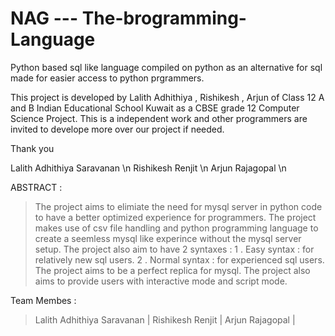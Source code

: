 # NAG --- The-brogramming-Language
Python based sql like language compiled on python as an alternative for sql made for easier access to python prgrammers.


This project is developed by Lalith Adhithiya , Rishikesh , Arjun of Class 12 A and B Indian Educational School Kuwait as a CBSE grade 12 Computer Science Project.
This is a independent work and other programmers are invited to develope more over our project if needed.

Thank you

Lalith Adhithiya Saravanan \n
Rishikesh Renjit \n
Arjun Rajagopal \n



ABSTRACT :
> The project aims to elimiate the need for mysql server in python code to have a better optimized experience for programmers.
> The project makes use of csv file handling and python programming language to create a seemless mysql like experince without the mysql server setup.
> The project also aim to have 2 syntaxes :
          1 . Easy syntax : for relatively new sql users.
          2 . Normal syntax : for experienced sql users.
> The project aims to be a perfect replica for mysql.
> The project also aims to provide users with interactive mode and script mode.

Team Membes :
> Lalith Adhithiya Saravanan |
> Rishikesh Renjit |
> Arjun Rajagopal |


